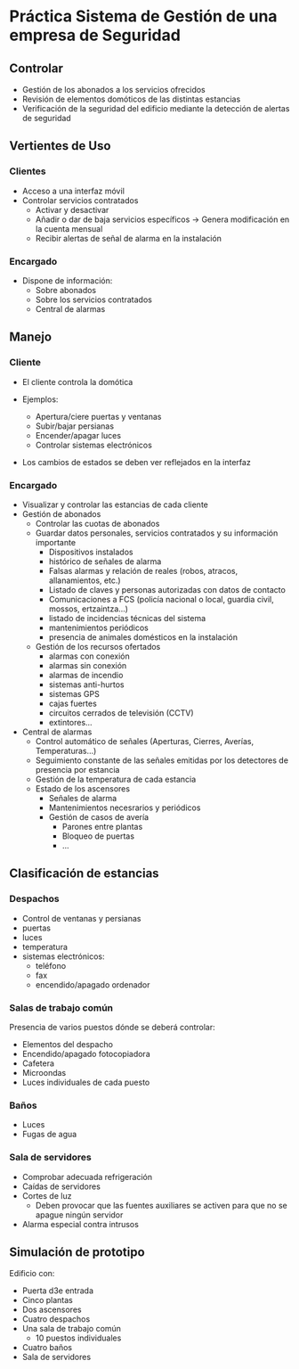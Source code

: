 # Práctica Sistema de Gestión de una empresa de Seguridad

## Controlar

* Gestión de los abonados a los servicios ofrecidos
* Revisión de elementos domóticos de las distintas estancias
* Verificación de la seguridad del edificio mediante la detección de alertas de seguridad

## Vertientes de Uso

### Clientes

* Acceso a una interfaz móvil
* Controlar servicios contratados
    * Activar y desactivar
    * Añadir o dar de baja servicios específicos -> Genera modificación en la cuenta mensual
    * Recibir alertas de señal de alarma en la instalación

### Encargado

* Dispone de información:
    * Sobre abonados
    * Sobre los servicios contratados
    * Central de alarmas

## Manejo

### Cliente

* El cliente controla la domótica

* Ejemplos:
    * Apertura/ciere puertas y ventanas
    * Subir/bajar persianas
    * Encender/apagar luces
    * Controlar sistemas electrónicos

* Los cambios de estados se deben ver reflejados en la interfaz

### Encargado

* Visualizar y controlar las estancias de cada cliente
* Gestión de abonados
    * Controlar las cuotas de abonados
    * Guardar datos personales, servicios contratados y su información importante
        * Dispositivos instalados
        * histórico de señales de alarma
        * Falsas alarmas y relación de reales (robos, atracos, allanamientos, etc.)
        * Listado de claves y personas autorizadas con datos de contacto
        * Comunicaciones a FCS (policía nacional o local, guardia civil, mossos, ertzaintza…)
        * listado de incidencias técnicas del sistema
        * mantenimientos periódicos
        * presencia de animales domésticos en la instalación
    * Gestión de los recursos ofertados
        * alarmas con conexión
        * alarmas sin conexión
        * alarmas de incendio
        * sistemas anti-hurtos
        * sistemas GPS
        * cajas fuertes
        * circuitos cerrados de televisión (CCTV)
        * extintores…
* Central de alarmas
    * Control automático de señales (Aperturas, Cierres, Averías, Temperaturas…)
    * Seguimiento constante de las señales emitidas por los detectores de presencia por estancia
    * Gestión de la temperatura de cada estancia
    * Estado de los ascensores
        * Señales de alarma
        * Mantenimientos necesrarios y periódicos
        * Gestión de casos de avería
            * Parones entre plantas
            * Bloqueo de puertas
            * ...

## Clasificación de estancias

### Despachos

* Control de ventanas y persianas
* puertas
* luces
* temperatura
* sistemas electrónicos:
    * teléfono
    * fax
    * encendido/apagado ordenador

### Salas de trabajo común

Presencia de varios puestos dónde se deberá controlar:

* Elementos del despacho
* Encendido/apagado fotocopiadora
* Cafetera
* Microondas
* Luces individuales de cada puesto

### Baños

* Luces
* Fugas de agua

### Sala de servidores

* Comprobar adecuada refrigeración
* Caídas de servidores
* Cortes de luz
    * Deben provocar que las fuentes auxiliares se activen para que no se apague ningún servidor
* Alarma especial contra intrusos

## Simulación de prototipo

Edificio con:

* Puerta d3e entrada
* Cinco plantas
* Dos ascensores
* Cuatro despachos
* Una sala de trabajo común
    * 10 puestos individuales
* Cuatro baños
* Sala de servidores